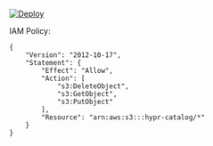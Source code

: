 [![Deploy](https://www.herokucdn.com/deploy/button.svg)](https://heroku.com/deploy)

IAM Policy:

    {
        "Version": "2012-10-17",
        "Statement": {
            "Effect": "Allow",
            "Action": [
                "s3:DeleteObject",
                "s3:GetObject",
                "s3:PutObject"
            ],
            "Resource": "arn:aws:s3:::hypr-catalog/*"
        }
    }
